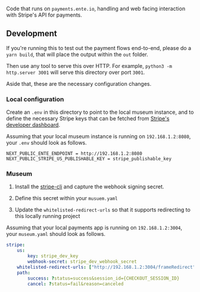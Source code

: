 Code that runs on `payments.ente.io`, handling and web facing interaction with
Stripe's API for payments.

## Development

If you're running this to test out the payment flows end-to-end, please do a
`yarn build`, that will place the output within the `out` folder.

Then use any tool to serve this over HTTP. For example, `python3 -m http.server
3001` will serve this directory over port `3001`.

Aside that, these are the necessary configuration changes.

### Local configuration

Create an `.env` in this directory to point to the local museum instance, and to
define the necessary Stripe keys that can be fetched from [Stripe's developer
dashboard](https://dashboard.stripe.com).

Assuming that your local museum instance is running on `192.168.1.2:8080`, your
`.env` should look as follows.

```
NEXT_PUBLIC_ENTE_ENDPOINT = http://192.168.1.2:8080
NEXT_PUBLIC_STRIPE_US_PUBLISHABLE_KEY = stripe_publishable_key
```

### Museum

1. Install the [stripe-cli](https://docs.stripe.com/stripe-cli) and capture the
   webhook signing secret.

2. Define this secret within your `musuem.yaml`

3. Update the `whitelisted-redirect-urls` so that it supports redirecting to this locally running project

Assuming that your local payments app is running on `192.168.1.2:3004`, your
`museum.yaml` should look as follows.

```yaml
stripe:
    us:
        key: stripe_dev_key
        webhook-secret: stripe_dev_webhook_secret
    whitelisted-redirect-urls: ["http://192.168.1.2:3004/frameRedirect"]
    path:
        success: ?status=success&session_id={CHECKOUT_SESSION_ID}
        cancel: ?status=fail&reason=canceled
```
